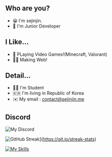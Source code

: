 ## Who are you?
+ 😀 I'm sejinjin.
+ 🏫 I'm Junior Developer

## I Like...

+ 👾 PLaying Video Games!(Minecraft, Valorant)
+ 🧑‍💻 Making Web!

## Detail...

+ 🧑‍🎓 I'm Student
+ 🇰🇷 I'm living in Republic of Korea
+ ✉️ My email : contact@sejinjin.me

## Discord

![My Discord](https://discord-readme-badge.vercel.app/api?id=999625983290265600)

![GitHub Streak](https://streak-stats.demolab.com?user=sejin0104)](https://git.io/streak-stats)

[![My Skills](https://skillicons.dev/icons?i=aws,azure,bash,nodejs,cloudflare,discordjs,firebase,git,js,linux,mongodb,py&theme=dark&perline=5)](https://skillicons.dev)
